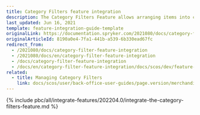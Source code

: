 ```yaml
---
title: Category Filters feature integration
description: The Category Filters Feature allows arranging items into categories and customizing filters. This guide describes how to integrate the feature into your project.
last_updated: Jun 16, 2021
template: feature-integration-guide-template
originalLink: https://documentation.spryker.com/2021080/docs/category-filter-feature-integration
originalArticleId: 8190a0e4-7fa1-441b-a539-6b330ead67fc
redirect_from:
  - /2021080/docs/category-filter-feature-integration
  - /2021080/docs/en/category-filter-feature-integration
  - /docs/category-filter-feature-integration
  - /docs/en/category-filter-feature-integration/docs/scos/dev/feature-integration-guides/202200.0/category-filters-feature-integration.html
related:
  - title: Managing Category Filters
    link: docs/scos/user/back-office-user-guides/page.version/merchandising/search-and-filters/managing-category-filters.html
---
```


{% include pbc/all/integrate-features/202204.0/integrate-the-category-filters-feature.md %} <!-- To edit, see /_includes/pbc/all/integrate-features/202204.0/integrate-the-category-filters-feature.md -->

